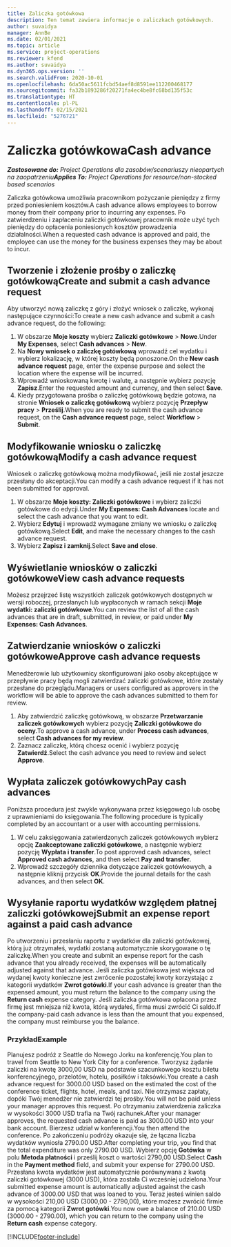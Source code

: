```yaml
---
title: Zaliczka gotówkowa
description: Ten temat zawiera informacje o zaliczkach gotówkowych.
author: suvaidya
manager: AnnBe
ms.date: 02/01/2021
ms.topic: article
ms.service: project-operations
ms.reviewer: kfend
ms.author: suvaidya
ms.dyn365.ops.version: ''
ms.search.validFrom: 2020-10-01
ms.openlocfilehash: 6da50ac5611fcbd54aef8d8591ee112200468177
ms.sourcegitcommit: fa32b1893286f20271fa4ec4be8fc68bd135f53c
ms.translationtype: HT
ms.contentlocale: pl-PL
ms.lasthandoff: 02/15/2021
ms.locfileid: "5276721"
---
```

# <a name="cash-advance"></a><span data-ttu-id="c3b49-103">Zaliczka gotówkowa</span><span class="sxs-lookup"><span data-stu-id="c3b49-103">Cash advance</span></span>

<span data-ttu-id="c3b49-104">_**Zastosowane do:** Project Operations dla zasobów/scenariuszy nieopartych na zaopatrzeniu_</span><span class="sxs-lookup"><span data-stu-id="c3b49-104">_**Applies To:** Project Operations for resource/non-stocked based scenarios_</span></span>

<span data-ttu-id="c3b49-105">Zaliczka gotówkowa umożliwia pracownikom pożyczanie pieniędzy z firmy przed poniesieniem kosztów.</span><span class="sxs-lookup"><span data-stu-id="c3b49-105">A cash advance allows employees to borrow money from their company prior to incurring any expenses.</span></span> <span data-ttu-id="c3b49-106">Po zatwierdzeniu i zapłaceniu zaliczki gotówkowej pracownik może użyć tych pieniędzy do opłacenia poniesionych kosztów prowadzenia działalności.</span><span class="sxs-lookup"><span data-stu-id="c3b49-106">When a requested cash advance is approved and paid, the employee can use the money for the business expenses they may be about to incur.</span></span> 

## <a name="create-and-submit-a-cash-advance-request"></a><span data-ttu-id="c3b49-107">Tworzenie i złożenie prośby o zaliczkę gotówkową</span><span class="sxs-lookup"><span data-stu-id="c3b49-107">Create and submit a cash advance request</span></span>
<span data-ttu-id="c3b49-108">Aby utworzyć nową zaliczkę z góry i złożyć wniosek o zaliczkę, wykonaj następujące czynności:</span><span class="sxs-lookup"><span data-stu-id="c3b49-108">To create a new cash advance and submit a cash advance request, do the following:</span></span> 

1. <span data-ttu-id="c3b49-109">W obszarze **Moje koszty** wybierz **Zaliczki gotówkowe** > **Nowe**.</span><span class="sxs-lookup"><span data-stu-id="c3b49-109">Under **My Expenses**, select **Cash advances** > **New**.</span></span> 
2. <span data-ttu-id="c3b49-110">Na **Nowy wniosek o zaliczkę gotówkową** wprowadź cel wydatku i wybierz lokalizację, w której koszty będą ponoszone.</span><span class="sxs-lookup"><span data-stu-id="c3b49-110">On the **New cash advance request** page, enter the expense purpose and select the location where the expense will be incurred.</span></span>
3. <span data-ttu-id="c3b49-111">Wprowadź wnioskowaną kwotę i walutę, a następnie wybierz pozycję **Zapisz**.</span><span class="sxs-lookup"><span data-stu-id="c3b49-111">Enter the requested amount and currency, and then select **Save**.</span></span> 
4. <span data-ttu-id="c3b49-112">Kiedy przygotowana prośba o zaliczkę gotówkową będzie gotowa, na stronie **Wniosek o zaliczkę gotówkową** wybierz pozycję **Przepływ pracy** > **Prześlij**.</span><span class="sxs-lookup"><span data-stu-id="c3b49-112">When you are ready to submit the cash advance request, on the **Cash advance request** page, select **Workflow** > **Submit**.</span></span>

## <a name="modify-a-cash-advance-request"></a><span data-ttu-id="c3b49-113">Modyfikowanie wniosku o zaliczkę gotówkową</span><span class="sxs-lookup"><span data-stu-id="c3b49-113">Modify a cash advance request</span></span>

<span data-ttu-id="c3b49-114">Wniosek o zaliczkę gotówkową można modyfikować, jeśli nie został jeszcze przesłany do akceptacji.</span><span class="sxs-lookup"><span data-stu-id="c3b49-114">You can modify a cash advance request if it has not been submitted for approval.</span></span>

1. <span data-ttu-id="c3b49-115">W obszarze **Moje koszty: Zaliczki gotówkowe** i wybierz zaliczki gotówkowe do edycji.</span><span class="sxs-lookup"><span data-stu-id="c3b49-115">Under **My Expenses: Cash Advances** locate and select the cash advance that you want to edit.</span></span>
2. <span data-ttu-id="c3b49-116">Wybierz **Edytuj** i wprowadź wymagane zmiany we wniosku o zaliczkę gotówkową.</span><span class="sxs-lookup"><span data-stu-id="c3b49-116">Select **Edit**, and make the necessary changes to the cash advance request.</span></span> 
3. <span data-ttu-id="c3b49-117">Wybierz **Zapisz i zamknij**.</span><span class="sxs-lookup"><span data-stu-id="c3b49-117">Select **Save and close**.</span></span>


## <a name="view-cash-advance-requests"></a><span data-ttu-id="c3b49-118">Wyświetlanie wniosków o zaliczki gotówkowe</span><span class="sxs-lookup"><span data-stu-id="c3b49-118">View cash advance requests</span></span>
<span data-ttu-id="c3b49-119">Możesz przejrzeć listę wszystkich zaliczek gotówkowych dostępnych w wersji roboczej, przesłanych lub wypłaconych w ramach sekcji **Moje wydatki: zaliczki gotówkowe**.</span><span class="sxs-lookup"><span data-stu-id="c3b49-119">You can review the list of all the cash advances that are in draft, submitted, in review, or paid under **My Expenses: Cash Advances**.</span></span> 

## <a name="approve-cash-advance-requests"></a><span data-ttu-id="c3b49-120">Zatwierdzanie wniosków o zaliczki gotówkowe</span><span class="sxs-lookup"><span data-stu-id="c3b49-120">Approve cash advance requests</span></span>

<span data-ttu-id="c3b49-121">Menedżerowie lub użytkownicy skonfigurowani jako osoby akceptujące w przepływie pracy będą mogli zatwierdzać zaliczki gotówkowe, które zostały przesłane do przeglądu.</span><span class="sxs-lookup"><span data-stu-id="c3b49-121">Managers or users configured as approvers in the workflow will be able to approve the cash advances submitted to them for review.</span></span> 

1. <span data-ttu-id="c3b49-122">Aby zatwierdzić zaliczkę gotówkową, w obszarze **Przetwarzanie zaliczek gotówkowych** wybierz pozycję **Zaliczki gotówkowe do oceny**.</span><span class="sxs-lookup"><span data-stu-id="c3b49-122">To approve a cash advance, under **Process cash advances**, select **Cash advances for my review**.</span></span>
2. <span data-ttu-id="c3b49-123">Zaznacz zaliczkę, którą chcesz ocenić i wybierz pozycję **Zatwierdź**.</span><span class="sxs-lookup"><span data-stu-id="c3b49-123">Select the cash advance you need to review and select **Approve**.</span></span>  

## <a name="pay-cash-advances"></a><span data-ttu-id="c3b49-124">Wypłata zaliczek gotówkowych</span><span class="sxs-lookup"><span data-stu-id="c3b49-124">Pay cash advances</span></span> 
<span data-ttu-id="c3b49-125">Poniższa procedura jest zwykle wykonywana przez księgowego lub osobę z uprawnieniami do księgowania.</span><span class="sxs-lookup"><span data-stu-id="c3b49-125">The following procedure is typically completed by an accountant or a user with accounting permissions.</span></span>

1. <span data-ttu-id="c3b49-126">W celu zaksięgowania zatwierdzonych zaliczek gotówkowych wybierz opcję **Zaakceptowane zaliczki gotówkowe**, a następnie wybierz pozycję **Wypłata i transfer**.</span><span class="sxs-lookup"><span data-stu-id="c3b49-126">To post approved cash advances, select **Approved cash advances**, and then select **Pay and transfer**.</span></span>  
2. <span data-ttu-id="c3b49-127">Wprowadź szczegóły dziennika dotyczące zaliczek gotówkowych, a następnie kliknij przycisk **OK**.</span><span class="sxs-lookup"><span data-stu-id="c3b49-127">Provide the journal details for the cash advances, and then select **OK**.</span></span> 

## <a name="submit-an-expense-report-against-a-paid-cash-advance"></a><span data-ttu-id="c3b49-128">Wysyłanie raportu wydatków względem płatnej zaliczki gotówkowej</span><span class="sxs-lookup"><span data-stu-id="c3b49-128">Submit an expense report against a paid cash advance</span></span> 

<span data-ttu-id="c3b49-129">Po utworzeniu i przesłaniu raportu z wydatków dla zaliczki gotówkowej, którą już otrzymałeś, wydatki zostaną automatycznie skorygowane o tę zaliczkę.</span><span class="sxs-lookup"><span data-stu-id="c3b49-129">When you create and submit an expense report for the cash advance that you already received, the expenses will be automatically adjusted against that advance.</span></span> <span data-ttu-id="c3b49-130">Jeśli zaliczka gotówkowa jest większa od wydanej kwoty konieczne jest zwrócenie pozostałej kwoty korzystając z kategorii wydatków **Zwrot gotówki**.</span><span class="sxs-lookup"><span data-stu-id="c3b49-130">If your cash advance is greater than the expensed amount, you must return the balance to the company using the **Return cash** expense category.</span></span> <span data-ttu-id="c3b49-131">Jeśli zaliczka gotówkowa opłacona przez firmę jest mniejsza niż kwota, którą wydałeś, firma musi zwrócić Ci saldo.</span><span class="sxs-lookup"><span data-stu-id="c3b49-131">If the company-paid cash advance is less than the amount that you expensed, the company must reimburse you the balance.</span></span> 

### <a name="example"></a><span data-ttu-id="c3b49-132">Przykład</span><span class="sxs-lookup"><span data-stu-id="c3b49-132">Example</span></span>
<span data-ttu-id="c3b49-133">Planujesz podróż z Seattle do Nowego Jorku na konferencję.</span><span class="sxs-lookup"><span data-stu-id="c3b49-133">You plan to travel from Seattle to New York City for a conference.</span></span> <span data-ttu-id="c3b49-134">Tworzysz żądanie zaliczki na kwotę 3000,00 USD na podstawie szacunkowego kosztu biletu konferencyjnego, przelotów, hotelu, posiłków i taksówki.</span><span class="sxs-lookup"><span data-stu-id="c3b49-134">You create a cash advance request for 3000.00 USD based on the estimated the cost of the conference ticket, flights, hotel, meals, and taxi.</span></span> <span data-ttu-id="c3b49-135">Nie otrzymasz zapłaty, dopóki Twój menedżer nie zatwierdzi tej prośby.</span><span class="sxs-lookup"><span data-stu-id="c3b49-135">You will not be paid unless your manager approves this request.</span></span> <span data-ttu-id="c3b49-136">Po otrzymaniu zatwierdzenia zaliczka w wysokości 3000 USD trafia na Twój rachunek.</span><span class="sxs-lookup"><span data-stu-id="c3b49-136">After your manager approves, the requested cash advance is paid as 3000.00 USD into your bank account.</span></span> <span data-ttu-id="c3b49-137">Bierzesz udział w konferencji.</span><span class="sxs-lookup"><span data-stu-id="c3b49-137">You then attend the conference.</span></span> <span data-ttu-id="c3b49-138">Po zakończeniu podróży okazuje się, że łączna liczba wydatków wyniosła 2790.00 USD.</span><span class="sxs-lookup"><span data-stu-id="c3b49-138">After completing your trip, you find that the total expenditure was only 2790.00 USD.</span></span> <span data-ttu-id="c3b49-139">Wybierz opcję **Gotówka** w polu **Metoda płatności** i prześlij koszt o wartości 2790,00 USD.</span><span class="sxs-lookup"><span data-stu-id="c3b49-139">Select **Cash** in the **Payment method** field, and submit your expense for 2790.00 USD.</span></span> <span data-ttu-id="c3b49-140">Przesłana kwota wydatków jest automatycznie porównywana z kwotą zaliczki gotówkowej (3000 USD), która została Ci wcześniej udzielona.</span><span class="sxs-lookup"><span data-stu-id="c3b49-140">Your submitted expense amount is automatically adjusted against the cash advance of 3000.00 USD that was loaned to you.</span></span> <span data-ttu-id="c3b49-141">Teraz jesteś winien saldo w wysokości 210,00 USD (3000,00 - 2790,00), które możesz zwrócić firmie za pomocą kategorii **Zwrot gotówki**.</span><span class="sxs-lookup"><span data-stu-id="c3b49-141">You now owe a balance of 210.00 USD (3000.00 - 2790.00), which you can return to the company using the **Return cash** expense category.</span></span>



[!INCLUDE[footer-include](../includes/footer-banner.md)]